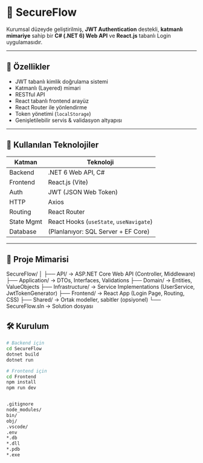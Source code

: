 # 🔐 SecureFlow

Kurumsal düzeyde geliştirilmiş, **JWT Authentication** destekli, **katmanlı mimariye** sahip bir **C# (.NET 6) Web API** ve **React.js** tabanlı Login uygulamasıdır.

---

## 🚀 Özellikler

- JWT tabanlı kimlik doğrulama sistemi  
- Katmanlı (Layered) mimari  
- RESTful API  
- React tabanlı frontend arayüz  
- React Router ile yönlendirme  
- Token yönetimi (`localStorage`)  
- Genişletilebilir servis & validasyon altyapısı  

---

## 🔧 Kullanılan Teknolojiler

| Katman     | Teknoloji                     |
|------------|-------------------------------|
| Backend    | .NET 6 Web API, C#            |
| Frontend   | React.js (Vite)               |
| Auth       | JWT (JSON Web Token)          |
| HTTP       | Axios                         |
| Routing    | React Router                  |
| State Mgmt | React Hooks (`useState`, `useNavigate`) |
| Database   | (Planlanıyor: SQL Server + EF Core)     |

---

## 🧱 Proje Mimarisi

SecureFlow/
│
├── API/ → ASP.NET Core Web API (Controller, Middleware)
├── Application/ → DTOs, Interfaces, Validations
├── Domain/ → Entities, ValueObjects
├── Infrastructure/ → Service Implementations (UserService, JwtTokenGenerator)
├── Frontend/ → React App (Login Page, Routing, CSS)
├── Shared/ → Ortak modeller, sabitler (opsiyonel)
└── SecureFlow.sln → Solution dosyası



## 🛠️ Kurulum

```bash
# Backend için
cd SecureFlow
dotnet build
dotnet run

# Frontend için
cd Frontend
npm install
npm run dev


.gitignore
node_modules/
bin/
obj/
.vscode/
.env
*.db
*.dll
*.pdb
*.exe
